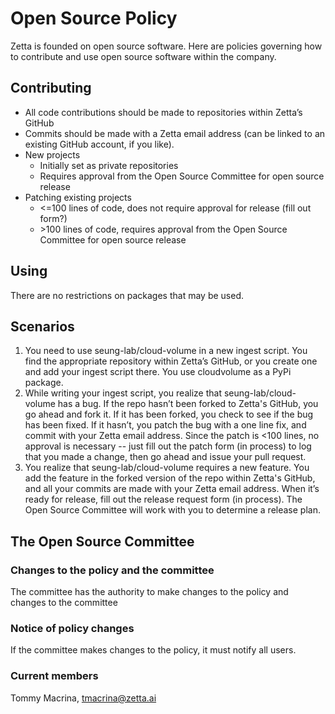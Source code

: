 # Open Source Policy  
Zetta is founded on open source software. Here are policies governing how to contribute and use open source software within the company.

## Contributing  
* All code contributions should be made to repositories within Zetta’s GitHub
* Commits should be made with a Zetta email address (can be linked to an existing GitHub account, if you like). 
* New projects  
  * Initially set as private repositories
  * Requires approval from the Open Source Committee for open source release
* Patching existing projects
  * <=100 lines of code, does not require approval for release (fill out form?)
  * \>100 lines of code, requires approval from the Open Source Committee for open source release

## Using  
There are no restrictions on packages that may be used.

## Scenarios  
1. You need to use seung-lab/cloud-volume in a new ingest script. You find the appropriate repository within Zetta’s GitHub, or you create one and add your ingest script there. You use cloudvolume as a PyPi package.
1. While writing your ingest script, you realize that seung-lab/cloud-volume has a bug. If the repo hasn’t been forked to Zetta's GitHub, you go ahead and fork it. If it has been forked, you check to see if the bug has been fixed. If it hasn’t, you patch the bug with a one line fix, and commit with your Zetta email address. Since the patch is <100 lines, no approval is necessary -- just fill out the patch form (in process) to log that you made a change, then go ahead and issue your pull request.
1. You realize that seung-lab/cloud-volume requires a new feature. You add the feature in the forked version of the repo within Zetta's GitHub, and all your commits are made with your Zetta email address. When it’s ready for release, fill out the release request form (in process). The Open Source Committee will work with you to determine a release plan.

## The Open Source Committee  
### Changes to the policy and the committee  
The committee has the authority to make changes to the policy and changes to the committee
### Notice of policy changes  
If the committee makes changes to the policy, it must notify all users.
### Current members  
Tommy Macrina, <tmacrina@zetta.ai>
